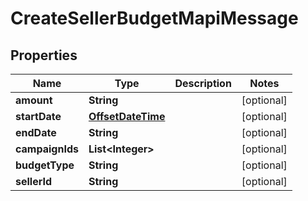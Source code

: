 
# CreateSellerBudgetMapiMessage

## Properties
Name | Type | Description | Notes
------------ | ------------- | ------------- | -------------
**amount** | **String** |  |  [optional]
**startDate** | [**OffsetDateTime**](OffsetDateTime.md) |  |  [optional]
**endDate** | **String** |  |  [optional]
**campaignIds** | **List&lt;Integer&gt;** |  |  [optional]
**budgetType** | **String** |  |  [optional]
**sellerId** | **String** |  |  [optional]



